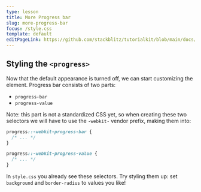 ```yaml
---
type: lesson
title: More Progress bar
slug: more-progress-bar
focus: /style.css
template: default
editPageLink: https://github.com/stackblitz/tutorialkit/blob/main/docs/demo/src/content/tutorial/1-forms-css/2-colors/3-more-progressbar/content.md?plain=1
---
```


## Styling the `<progress>`

Now that the default appearance is turned off, we can start customizing the element. Progress bar consists of two parts:

- `progress-bar`
- `progress-value`

Note: this part is not a standardized CSS yet, so when creating these two selectors we will have to use the `-webkit-` vendor prefix, making them into:

```css
progress::-webkit-progress-bar {
  /* ... */
}

progress::-webkit-progress-value {
  /* ... */
}
```

In `style.css` you already see these selectors. Try styling them up: set `background` and `border-radius` to values you like!
